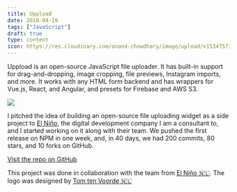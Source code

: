 ```yaml
---
title: Uppload
date: 2018-04-19
tags: ["JavaScript"]
draft: true
type: content
icon: https://res.cloudinary.com/anand-chowdhary/image/upload/v1534757327/icons/uppload.png
---
```


Uppload is an open-source JavaScript file uploader. It has built-in support for drag-and-dropping, image cropping, file previews,  Instagram imports, and more. It works with any HTML form backend and has wrappers for Vue.js, React, and Angular, and presets for Firebase and AWS S3.

<!--more-->

![](https://user-images.githubusercontent.com/2841780/40658486-bac5ca08-634b-11e8-895e-a788a89f8dd0.gif)

I pitched the idea of building an open-source file uploading widget as a side project to [El Niño](https://www.elnino.tech), the digital development company I am a consultant to, and I started working on it along with their team. We pushed the first release on NPM in one week, and, in 40 days, we had 200 commits, 80 stars, and 10 forks on GitHub.

[Visit the repo on GitHub](https://github.com/elninotech/uppload)

<footer>This project was done in collaboration with the team from <a href="https://www.elnino.tech">El Niño 🇳🇱</a>. The logo was designed by <a href="http://www.welovewhatwedo.nl/">Tom ten Voorde 🇳🇱</a></footer>